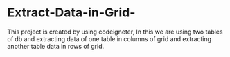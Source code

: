 # Extract-Data-in-Grid-
This project is created by using codeigneter, In this we are using two tables of db and extracting data of one table in columns of grid and extracting another table data in rows of grid.
